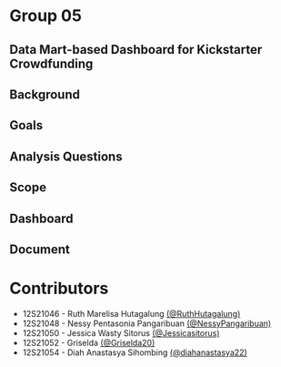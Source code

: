 # Group 05
## Data Mart-based Dashboard for Kickstarter Crowdfunding
## Background
## Goals
## Analysis Questions
## Scope
## Dashboard
## Document
# Contributors
+ 12S21046 - Ruth Marelisa Hutagalung [(@RuthHutagalung)](https://github.com/RuthHutagalung)<br>
+ 12S21048 - Nessy Pentasonia Pangaribuan [(@NessyPangaribuan)](https://github.com/NessyPangaribuan)<br>
+ 12S21050 - Jessica Wasty Sitorus [(@Jessicasitorus)](https://github.com/Jessicasitorus)<br>
+ 12S21052 - Griselda [(@Griselda20)](https://github.com/Griselda20)<br>
+ 12S21054 - Diah Anastasya Sihombing [(@diahanastasya22)](https://github.com/diahanastasya22
)<br>
